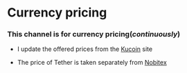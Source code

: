 # Currency pricing

### This channel is for currency pricing(*continuously*)


* I update the offered prices from the [Kucoin](https://www.kucoin.com/) site

* The price of Tether is taken separately from [Nobitex](https://nobitex.ir/)
